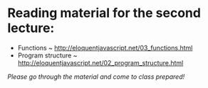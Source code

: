 # Reading material for the second lecture:

- Functions ~ http://eloquentjavascript.net/03_functions.html
- Program structure ~ http://eloquentjavascript.net/02_program_structure.html

_Please go through the material and come to class prepared!_
